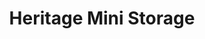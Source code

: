 ---
title: "Heritage Mini Storage"
url: /stuarts-draft/heritage-mini-storage/
shop: storage rental
---